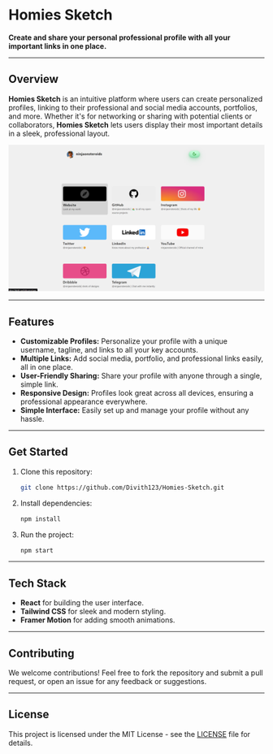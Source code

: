 

# Homies Sketch

**Create and share your personal professional profile with all your important links in one place.**

---

## Overview

**Homies Sketch** is an intuitive platform where users can create personalized profiles, linking to their professional and social media accounts, portfolios, and more. Whether it's for networking or sharing with potential clients or collaborators, **Homies Sketch** lets users display their most important details in a sleek, professional layout. 

![Homies Sketch Preview](https://raw.githubusercontent.com/Divith123/Homies-Sketch/refs/heads/main/test.png)

---

## Features

- **Customizable Profiles:** Personalize your profile with a unique username, tagline, and links to all your key accounts.
- **Multiple Links:** Add social media, portfolio, and professional links easily, all in one place.
- **User-Friendly Sharing:** Share your profile with anyone through a single, simple link.
- **Responsive Design:** Profiles look great across all devices, ensuring a professional appearance everywhere.
- **Simple Interface:** Easily set up and manage your profile without any hassle.

---

## Get Started

1. Clone this repository:
   ```bash
   git clone https://github.com/Divith123/Homies-Sketch.git
   ```
2. Install dependencies:
   ```bash
   npm install
   ```
3. Run the project:
   ```bash
   npm start
   ```

---

## Tech Stack

- **React** for building the user interface.
- **Tailwind CSS** for sleek and modern styling.
- **Framer Motion** for adding smooth animations.

---

## Contributing

We welcome contributions! Feel free to fork the repository and submit a pull request, or open an issue for any feedback or suggestions.

---

## License

This project is licensed under the MIT License - see the [LICENSE](./LICENSE) file for details.
